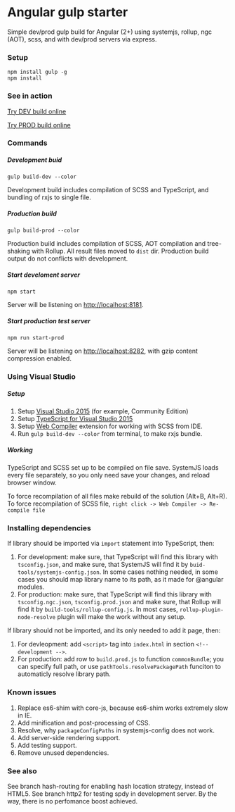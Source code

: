# Angular gulp starter
Simple dev/prod gulp build for Angular (2+) using systemjs, rollup, ngc (AOT), scss, and with dev/prod servers via express.

### Setup

    npm install gulp -g
    npm install

### See in action

[Try DEV build online](https://pfight.github.io/angular-gulp-starter-online-dev/)

[Try PROD build online](https://pfight.github.io/angular-gulp-starter-online-prod)

### Commands

##### Development buid
    
    gulp build-dev --color

Development build includes compilation of SCSS and TypeScript, and bundling of rxjs to single file.

##### Production build

    gulp build-prod --color

Production build includes compilation of SCSS, AOT compilation and tree-shaking with Rollup. All result files moved to `dist` dir. Production build output do not conflicts with development.

##### Start develoment server

    npm start

Server will be listening on [http://localhost:8181](http://localhost:8181).

##### Start production test server
    
    npm run start-prod

Server will be listening on [http://localhost:8282](http://localhost:8282), with gzip content compression enabled.

### Using Visual Studio

##### Setup

1. Setup [Visual Studio 2015](https://www.visualstudio.com/downloads/) (for example, Community Edition)
2. Setup [TypeScript for Visual Studio 2015](https://www.microsoft.com/ru-ru/download/confirmation.aspx?id=48593)
3. Setup [Web Compiler](https://marketplace.visualstudio.com/items?itemName=MadsKristensen.WebCompiler) extension for working with SCSS from IDE.
4. Run `gulp build-dev --color` from terminal, to make rxjs bundle. 

##### Working

TypeScript and SCSS set up to be compiled on file save. SystemJS loads every file separately, so you only need save your changes, and reload browser window.

To force recompilation of all files make rebuild of the solution (Alt+B, Alt+R). To force recompilation of SCSS file, `right click -> Web Compiler -> Re-compile file`

### Installing dependencies

If library should be imported via `import` statement into TypeScript, then:

1. For development: make sure, that TypeScript will find this library with `tsconfig.json`, and make sure, that SystemJS will find it by `buid-tools/systemjs-config.json`. In some cases nothing needed, in some cases you should map library name to its path, as it made for @angular modules.
2. For production: make sure, that TypeScript will find this library with `tsconfig.ngc.json`, `tsconfig.prod.json` and make sure, that Rollup will find it by `build-tools/rollup-config.js`. In most cases, `rollup-plugin-node-resolve` plugin will make the work without any setup.

If library should not be imported, and its only needed to add it page, then:

1. For devleopment: add `<script>` tag into `index.html` in section `<!-- development -->`.
2. For production: add row to `build.prod.js` to function `commonBundle`; you can specify full path, or use `pathTools.resolvePackagePath` funciton to automaticly resolve library path.

### Known issues

1. Replace es6-shim with core-js, because es6-shim works extremely slow in IE.
2. Add minification and post-processing of CSS.
3. Resolve, why `packageConfigPaths` in systemjs-config does not work.
4. Add server-side rendering support.
5. Add testing support.
6. Remove unused dependencies.

### See also

See branch hash-routing for enabling hash location strategy, instead of HTML5.
See branch http2 for testing spdy in development server. By the way, there is no perfomance boost achieved.

